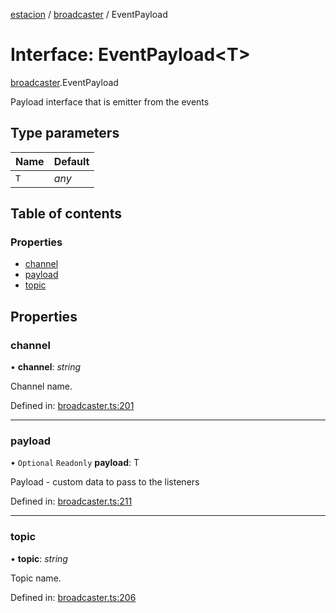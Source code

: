 [estacion](../README.md) / [broadcaster](../modules/broadcaster.md) / EventPayload

# Interface: EventPayload<T\>

[broadcaster](../modules/broadcaster.md).EventPayload

Payload interface that is emitter from the events

## Type parameters

| Name | Default |
| :------ | :------ |
| `T` | *any* |

## Table of contents

### Properties

- [channel](broadcaster.eventpayload.md#channel)
- [payload](broadcaster.eventpayload.md#payload)
- [topic](broadcaster.eventpayload.md#topic)

## Properties

### channel

• **channel**: *string*

Channel name.

Defined in: [broadcaster.ts:201](https://github.com/ivandotv/estacion/blob/cb4a385/src/broadcaster.ts#L201)

___

### payload

• `Optional` `Readonly` **payload**: T

Payload - custom data to pass to the listeners

Defined in: [broadcaster.ts:211](https://github.com/ivandotv/estacion/blob/cb4a385/src/broadcaster.ts#L211)

___

### topic

• **topic**: *string*

Topic name.

Defined in: [broadcaster.ts:206](https://github.com/ivandotv/estacion/blob/cb4a385/src/broadcaster.ts#L206)
